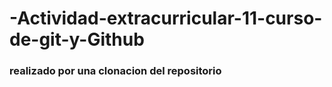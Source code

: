 # -Actividad-extracurricular-11-curso-de-git-y-Github


### realizado por una clonacion del repositorio
